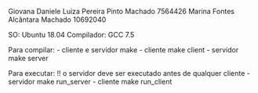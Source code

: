Giovana Daniele
Luiza Pereira Pinto Machado			7564426
Marina Fontes Alcântara Machado		10692040

SO: Ubuntu 18.04
Compilador: GCC 7.5

Para compilar:
	- cliente e servidor
		make
	- cliente
		make client
	- servidor
		make server

Para executar:
	!! o servidor deve ser executado antes de qualquer cliente
	- servidor
		make run_server
	- cliente
		make run_client
